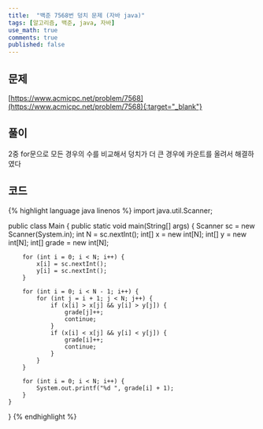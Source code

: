 ```yaml
---
title:  "백준 7568번 덩치 문제 (자바 java)"
tags: [알고리즘, 백준, java, 자바]
use_math: true
comments: true
published: false
---
```


## 문제

[https://www.acmicpc.net/problem/7568](https://www.acmicpc.net/problem/7568){:target="_blank"}

## 풀이

2중 for문으로 모든 경우의 수를 비교해서 덩치가 더 큰 경우에 카운트를 올려서 해결하였다

## 코드

{% highlight language java linenos %}
import java.util.Scanner;

public class Main {
    public static void main(String[] args) {
        Scanner sc = new Scanner(System.in);
        int N = sc.nextInt();
        int[] x = new int[N];
        int[] y = new int[N];
        int[] grade = new int[N];

        for (int i = 0; i < N; i++) {
            x[i] = sc.nextInt();
            y[i] = sc.nextInt();
        }

        for (int i = 0; i < N - 1; i++) {
            for (int j = i + 1; j < N; j++) {
                if (x[i] > x[j] && y[i] > y[j]) {
                    grade[j]++;
                    continue;
                }
                if (x[i] < x[j] && y[i] < y[j]) {
                    grade[i]++;
                    continue;
                }
            }
        }

        for (int i = 0; i < N; i++) {
            System.out.printf("%d ", grade[i] + 1);
        }
    }
}
{% endhighlight %}
